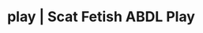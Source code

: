 ---
categories:
- Real Couples
- Self-Pleasure
- Latex Fetish
- Virtual Sex
- Femdom
image: /assets/images/1747714216264.jpg
layout: post
schema:
  description: Premium adult content featuring Scat Fetish, ABDL Play. High-quality
    artwork with sensual themes.
  keywords:
  - Alt Romance
  - ABDL Play
  - Sapphic Desires
  - Slow Burn
  - Digital Dominance
  - Scat Fetish
  name: 1747714216264 | Scat Fetish ABDL Play
  type: VisualArtwork
seo:
  description: Featured content with sensual ABDL Play, Scat Fetish. HD images available.
  keywords: ABDL Play, Scat Fetish
  og_image: /assets/images/1747714216264.jpg
  schema_type: VisualArtwork
tags:
- '#play'
- Scat Fetish
- ABDL Play
title: play | Scat Fetish ABDL Play
---